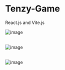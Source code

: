 # Tenzy-Game
React.js and Vite.js 

![image](https://user-images.githubusercontent.com/78403650/214362688-100bbd76-f877-459a-9743-43c4d7128b9f.png)
<br><br>

![image](https://user-images.githubusercontent.com/78403650/214362828-666609d6-b29a-42c6-afe0-752450266279.png)
<br><br>

![image](https://user-images.githubusercontent.com/78403650/214363015-5849bbc7-035b-4caf-8110-085d76e2331b.png)
